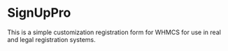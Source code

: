 # SignUpPro
This is a simple customization registration form for WHMCS for use in real and legal registration systems.
